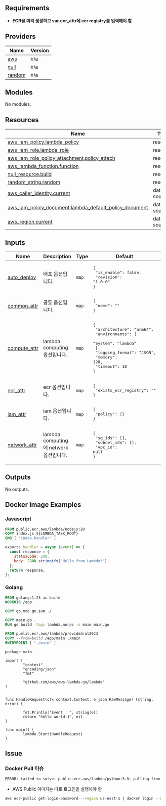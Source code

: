 <!-- BEGIN_TF_DOCS -->
## Requirements

- <b>ECR을 미리 생성하고 var.ecr_attr에 ecr registry를 입력해야 함</b>

## Providers

| Name | Version |
|------|---------|
| <a name="provider_aws"></a> [aws](#provider\_aws) | n/a |
| <a name="provider_null"></a> [null](#provider\_null) | n/a |
| <a name="provider_random"></a> [random](#provider\_random) | n/a |

## Modules

No modules.

## Resources

| Name | Type |
|------|------|
| [aws_iam_policy.lambda_policy](https://registry.terraform.io/providers/hashicorp/aws/latest/docs/resources/iam_policy) | resource |
| [aws_iam_role.lambda_role](https://registry.terraform.io/providers/hashicorp/aws/latest/docs/resources/iam_role) | resource |
| [aws_iam_role_policy_attachment.policy_attach](https://registry.terraform.io/providers/hashicorp/aws/latest/docs/resources/iam_role_policy_attachment) | resource |
| [aws_lambda_function.function](https://registry.terraform.io/providers/hashicorp/aws/latest/docs/resources/lambda_function) | resource |
| [null_resource.build](https://registry.terraform.io/providers/hashicorp/null/latest/docs/resources/resource) | resource |
| [random_string.random](https://registry.terraform.io/providers/hashicorp/random/latest/docs/resources/string) | resource |
| [aws_caller_identity.current](https://registry.terraform.io/providers/hashicorp/aws/latest/docs/data-sources/caller_identity) | data source |
| [aws_iam_policy_document.lambda_default_policy_document](https://registry.terraform.io/providers/hashicorp/aws/latest/docs/data-sources/iam_policy_document) | data source |
| [aws_region.current](https://registry.terraform.io/providers/hashicorp/aws/latest/docs/data-sources/region) | data source |

## Inputs

| Name | Description | Type | Default | Required |
|------|-------------|------|---------|:--------:|
| <a name="input_auto_deploy"></a> [auto\_deploy](#input\_auto\_deploy) | 배포 옵션입니다. | `map` | <pre>{<br>  "is_enable": false,<br>  "revision": "1.0.0"<br>}</pre> | no |
| <a name="input_common_attr"></a> [common\_attr](#input\_common\_attr) | 공통 옵션입니다. | `map` | <pre>{<br>  "name": ""<br>}</pre> | no |
| <a name="input_compute_attr"></a> [compute\_attr](#input\_compute\_attr) | lambda computing 옵션입니다. | `map` | <pre>{<br>  "architecture": "arm64",<br>  "environments": {<br>    "System": "lambda"<br>  },<br>  "logging_format": "JSON",<br>  "memory": 128,<br>  "timeout": 10<br>}</pre> | no |
| <a name="input_ecr_attr"></a> [ecr\_attr](#input\_ecr\_attr) | ecr 옵션입니다. | `map` | <pre>{<br>  "exists_ecr_registry": ""<br>}</pre> | no |
| <a name="input_iam_attr"></a> [iam\_attr](#input\_iam\_attr) | iam 옵션입니다. | `map` | <pre>{<br>  "policy": {}<br>}</pre> | no |
| <a name="input_network_attr"></a> [network\_attr](#input\_network\_attr) | lambda computing에 network 옵션입니다. | `map` | <pre>{<br>  "sg_ids": [],<br>  "subnet_ids": [],<br>  "vpc_id": null<br>}</pre> | no |

## Outputs

No outputs.
<!-- END_TF_DOCS -->

## Docker Image Examples

### Javascript

```Dockerfile
FROM public.ecr.aws/lambda/nodejs:20
COPY index.js ${LAMBDA_TASK_ROOT}
CMD [ "index.handler" ]
```

```javascript
exports.handler = async (event) => {
  const response = {
    statusCode: 200,
    body: JSON.stringify("Hello from Lambda!"),
  };
  return response;
};
```

### Golang

```Dockerfile
FROM golang:1.23 as build
WORKDIR /app

COPY go.mod go.sum ./

COPY main.go .
RUN go build -tags lambda.norpc -o main main.go

FROM public.ecr.aws/lambda/provided:al2023
COPY --from=build /app/main ./main
ENTRYPOINT [ "./main" ]
```

```golang
package main

import (
        "context"
        "encoding/json"
        "fmt"

        "github.com/aws/aws-lambda-go/lambda"
)


func HandleRequest(ctx context.Context, e json.RawMessage) (string, error) {

        fmt.Println("Event : ", string(e))
        return "hello world-1", nil
}

func main() {
        lambda.Start(HandleRequest)
}
```

## Issue

### Docker Pull 이슈

```sh
ERROR: failed to solve: public.ecr.aws/lambda/python:3.8: pulling from host public.ecr.aws failed with status code: 403 Forbidden
```

- AWS Public 이미지는 따로 로그인을 실행해야 함

```sh
aws ecr-public get-login-password --region us-east-1 | docker login --username AWS --password-stdin public.ecr.aws
```
